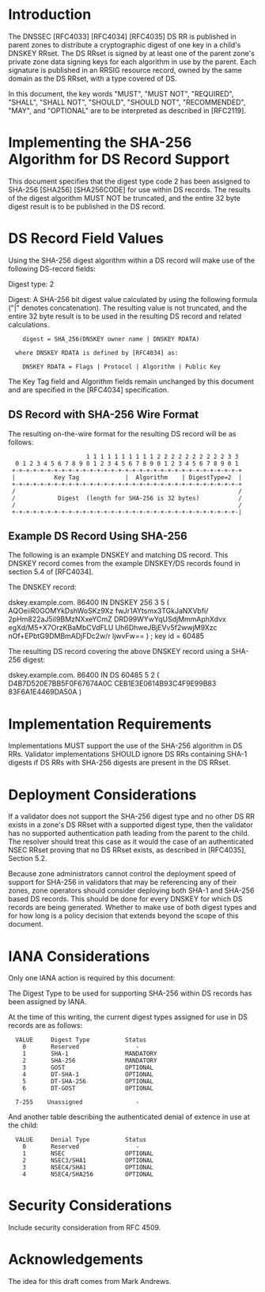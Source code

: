 # Introduction

The DNSSEC [RFC4033] [RFC4034] [RFC4035] DS RR is published in parent
zones to distribute a cryptographic digest of one key in a child's
DNSKEY RRset.  The DS RRset is signed by at least one of the parent
zone's private zone data signing keys for each algorithm in use by
the parent.  Each signature is published in an RRSIG resource record,
owned by the same domain as the DS RRset, with a type covered of DS.

In this document, the key words "MUST", "MUST NOT", "REQUIRED",
"SHALL", "SHALL NOT", "SHOULD", "SHOULD NOT", "RECOMMENDED", "MAY",
and "OPTIONAL" are to be interpreted as described in [RFC2119].

# Implementing the SHA-256 Algorithm for DS Record Support

This document specifies that the digest type code 2 has been assigned
to SHA-256 [SHA256] [SHA256CODE] for use within DS records.  The
results of the digest algorithm MUST NOT be truncated, and the entire
32 byte digest result is to be published in the DS record.

# DS Record Field Values

 Using the SHA-256 digest algorithm within a DS record will make use
 of the following DS-record fields:

   Digest type: 2

   Digest: A SHA-256 bit digest value calculated by using the following
      formula ("|" denotes concatenation).  The resulting value is not
      truncated, and the entire 32 byte result is to be used in the
      resulting DS record and related calculations.

        digest = SHA_256(DNSKEY owner name | DNSKEY RDATA)

      where DNSKEY RDATA is defined by [RFC4034] as:

        DNSKEY RDATA = Flags | Protocol | Algorithm | Public Key

   The Key Tag field and Algorithm fields remain unchanged by this
   document and are specified in the [RFC4034] specification.

##  DS Record with SHA-256 Wire Format

The resulting on-the-wire format for the resulting DS record will be
as follows:

                          1 1 1 1 1 1 1 1 1 1 2 2 2 2 2 2 2 2 2 2 3 3
      0 1 2 3 4 5 6 7 8 9 0 1 2 3 4 5 6 7 8 9 0 1 2 3 4 5 6 7 8 9 0 1
     +-+-+-+-+-+-+-+-+-+-+-+-+-+-+-+-+-+-+-+-+-+-+-+-+-+-+-+-+-+-+-+-+
     |           Key Tag             |  Algorithm    | DigestType=2  |
     +-+-+-+-+-+-+-+-+-+-+-+-+-+-+-+-+-+-+-+-+-+-+-+-+-+-+-+-+-+-+-+-+
     /                                                               /
     /            Digest  (length for SHA-256 is 32 bytes)           /
     /                                                               /
     +-+-+-+-+-+-+-+-+-+-+-+-+-+-+-+-+-+-+-+-+-+-+-+-+-+-+-+-+-+-+-+-|

##  Example DS Record Using SHA-256

The following is an example DNSKEY and matching DS record.  This
DNSKEY record comes from the example DNSKEY/DS records found in
section 5.4 of [RFC4034].

The DNSKEY record:

   dskey.example.com. 86400 IN DNSKEY 256 3 5 ( AQOeiiR0GOMYkDshWoSKz9Xz
                                                fwJr1AYtsmx3TGkJaNXVbfi/
                                                2pHm822aJ5iI9BMzNXxeYCmZ
                                                DRD99WYwYqUSdjMmmAphXdvx
                                                egXd/M5+X7OrzKBaMbCVdFLU
                                                Uh6DhweJBjEVv5f2wwjM9Xzc
                                                nOf+EPbtG9DMBmADjFDc2w/r
                                                ljwvFw==
                                                ) ;  key id = 60485

The resulting DS record covering the above DNSKEY record using a
SHA-256 digest:

   dskey.example.com. 86400 IN DS 60485 5 2   ( D4B7D520E7BB5F0F67674A0C
                                                CEB1E3E0614B93C4F9E99B83
                                                83F6A1E4469DA50A )

# Implementation Requirements

Implementations MUST support the use of the SHA-256 algorithm in DS
RRs.  Validator implementations SHOULD ignore DS RRs containing SHA-1
digests if DS RRs with SHA-256 digests are present in the DS RRset.

# Deployment Considerations

If a validator does not support the SHA-256 digest type and no other
DS RR exists in a zone's DS RRset with a supported digest type, then
the validator has no supported authentication path leading from the
parent to the child.  The resolver should treat this case as it would
the case of an authenticated NSEC RRset proving that no DS RRset
exists, as described in [RFC4035], Section 5.2.

Because zone administrators cannot control the deployment speed of
support for SHA-256 in validators that may be referencing any of
their zones, zone operators should consider deploying both SHA-1 and
SHA-256 based DS records.  This should be done for every DNSKEY for
which DS records are being generated.  Whether to make use of both
digest types and for how long is a policy decision that extends
beyond the scope of this document.

# IANA Considerations

Only one IANA action is required by this document:

The Digest Type to be used for supporting SHA-256 within DS records
has been assigned by IANA.

At the time of this writing, the current digest types assigned for
use in DS records are as follows:

      VALUE     Digest Type          Status
        0       Reserved                -
        1       SHA-1                MANDATORY
        2       SHA-256              MANDATORY
        3       GOST                 OPTIONAL
        4       DT-SHA-1             OPTIONAL
        5       DT-SHA-256           OPTIONAL
        6       DT-GOST              OPTIONAL

      7-255    Unassigned               -


And another table describing the authenticated denial of extence in use
at the child:

      VALUE     Denial Type          Status
        0       Reserved                -
        1       NSEC                 OPTIONAL
        2       NSEC3/SHA1           OPTIONAL
        3       NSEC4/SHA1           OPTIONAL
        4       NSEC4/SHA256         OPTIONAL

# Security Considerations

Include security consideration from RFC 4509.

# Acknowledgements

The idea for this draft comes from Mark Andrews.

